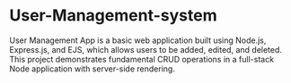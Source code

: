 # User-Management-system
User Management App is a basic web application built using Node.js, Express.js, and EJS, which allows users to be added, edited, and deleted. This project demonstrates fundamental CRUD operations in a full-stack Node application with server-side rendering.
